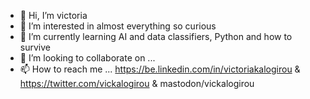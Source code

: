 - 👋 Hi, I’m victoria 
- 👀 I’m interested in almost everything so curious
- 🌱 I’m currently learning AI and data classifiers, Python and how to survive
- 💞️ I’m looking to collaborate on ...
- 📫 How to reach me ... https://be.linkedin.com/in/victoriakalogirou & https://twitter.com/vickalogirou & mastodon/vickalogirou


<!---
vickalogirou/vickalogirou is a ✨ special ✨ repository because its `README.md` (this file) appears on your GitHub profile.
You can click the Preview link to take a look at your changes.
--->
